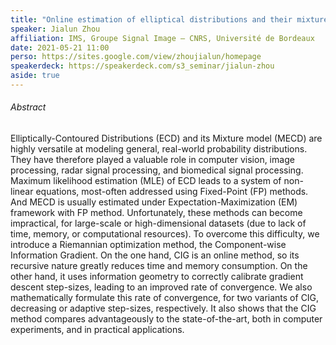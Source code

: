 ```yaml
---
title: "Online estimation of elliptical distributions and their mixture: The component-wise information gradient method"
speaker: Jialun Zhou
affiliation: IMS, Groupe Signal Image — CNRS, Université de Bordeaux
date: 2021-05-21 11:00
perso: https://sites.google.com/view/zhoujialun/homepage
speakerdeck: https://speakerdeck.com/s3_seminar/jialun-zhou
aside: true
---
```


###### Abstract

Elliptically-Contoured Distributions (ECD) and its Mixture model (MECD) are
highly versatile at modeling general, real-world probability distributions. They
have therefore played a valuable role in computer vision, image processing,
radar signal processing, and biomedical signal processing. Maximum likelihood
estimation (MLE) of ECD leads to a system of non-linear equations, most-often
addressed using Fixed-Point (FP) methods. And MECD is usually estimated under
Expectation-Maximization (EM) framework with FP method. Unfortunately, these
methods can become impractical, for large-scale or high-dimensional datasets
(due to lack of time, memory, or computational resources). To overcome this
difficulty, we introduce a Riemannian optimization method, the Component-wise
Information Gradient. On the one hand, CIG is an online method, so its recursive
nature greatly reduces time and memory consumption. On the other hand, it uses
information geometry to correctly calibrate gradient descent step-sizes, leading
to an improved rate of convergence. We also mathematically formulate this rate
of convergence, for two variants of CIG, decreasing or adaptive step-sizes,
respectively. It also shows that the CIG method compares advantageously to the
state-of-the-art, both in computer experiments, and in practical applications.
